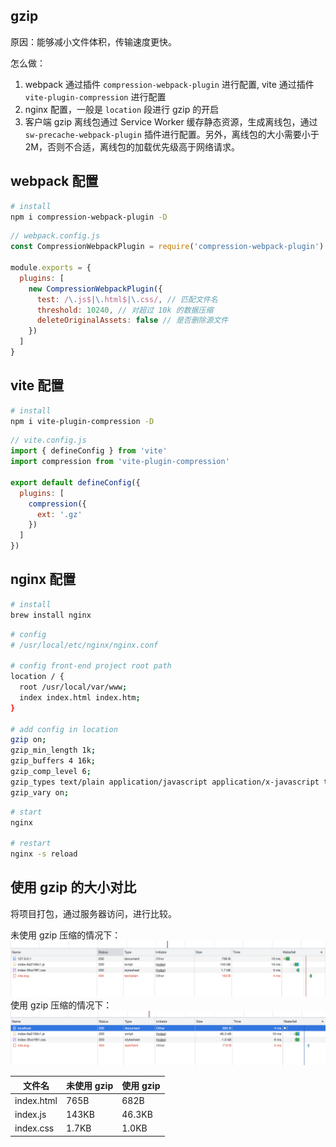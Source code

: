
## gzip

原因：能够减小文件体积，传输速度更快。 

怎么做：
1. webpack 通过插件 `compression-webpack-plugin` 进行配置, vite 通过插件 `vite-plugin-compression` 进行配置 
2. nginx 配置，一般是 `location` 段进行 gzip 的开启
3. 客户端 gzip 离线包通过 Service Worker 缓存静态资源，生成离线包，通过 `sw-precache-webpack-plugin` 插件进行配置。另外，离线包的大小需要小于 2M，否则不合适，离线包的加载优先级高于网络请求。

## webpack 配置 

```bash
# install
npm i compression-webpack-plugin -D
```

```js
// webpack.config.js
const CompressionWebpackPlugin = require('compression-webpack-plugin')

module.exports = {
  plugins: [
    new CompressionWebpackPlugin({
      test: /\.js$|\.html$|\.css/, // 匹配文件名
      threshold: 10240, // 对超过 10k 的数据压缩
      deleteOriginalAssets: false // 是否删除源文件
    })
  ]
}
```

## vite 配置 

```bash
# install
npm i vite-plugin-compression -D
```

```js
// vite.config.js
import { defineConfig } from 'vite'
import compression from 'vite-plugin-compression'

export default defineConfig({
  plugins: [
    compression({
      ext: '.gz'
    })
  ]
})
```

## nginx 配置 

```bash
# install
brew install nginx
```

```bash
# config
# /usr/local/etc/nginx/nginx.conf

# config front-end project root path 
location / {
  root /usr/local/var/www;
  index index.html index.htm;
}

# add config in location
gzip on;
gzip_min_length 1k;
gzip_buffers 4 16k;
gzip_comp_level 6;
gzip_types text/plain application/javascript application/x-javascript text/css application/xml text/javascript application/x-httpd-php image/jpeg image/gif image/png;
gzip_vary on;
```

```bash
# start
nginx

# restart
nginx -s reload
```

## 使用 gzip 的大小对比

将项目打包，通过服务器访问，进行比较。

未使用 gzip 压缩的情况下：![http-server](../assets/gzip/gzip-not-opened.png)
使用 gzip 压缩的情况下：![nginx](../assets/gzip/gzip-opened.png)

| 文件名 | 未使用 gzip | 使用 gzip |
| --- | --- | --- |
| index.html | 765B | 682B |
| index.js | 143KB | 46.3KB |
| index.css | 1.7KB | 1.0KB |
